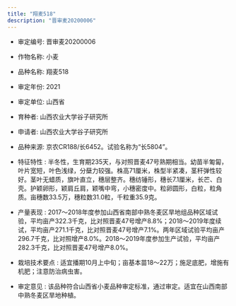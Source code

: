 ```yaml
---
title: "翔麦518"
description: "晋审麦20200006"
---
```

* 审定编号:  晋审麦20200006

*  作物名称:  小麦

*  品种名称:  翔麦518

*  审定年份:  2021

*  审定单位:  山西省

* 育种者:  山西农业大学谷子研究所

*  申请者:  山西农业大学谷子研究所

*  品种来源:  京农CR188/长6452。试验名称为“长5804”。

*  特征特性 : 
半冬性，生育期235天，与对照晋麦47号熟期相当。幼苗半匍匐，叶片宽短，叶色浅绿，分蘖力较强。株高71厘米，株型半紧凑，茎秆弹性较好。茎叶无蜡质，旗叶直立，穗层整齐。穗纺锤形，穗长7.1厘米，长芒、白壳。护颖卵形，颖肩丘肩，颖嘴中弯，小穗密度中。粒卵圆形，白粒，粒角质。亩穗数33.5万，穗粒数31.0粒，千粒重35.9克。
 
*  产量表现 : 
2017～2018年度参加山西省南部中熟冬麦区旱地组品种区域试验，平均亩产322.3千克，比对照晋麦47号增产8.8%；2018～2019年度续试，平均亩产271.1千克，比对照晋麦47号增产7.1%。两年区域试验平均亩产296.7千克，比对照增产8.0%。2018～2019年度参加生产试验，平均亩产282.3千克，比对照晋麦47号增产8.0%。

*  栽培技术要点 : 
适宜播期10月上中旬；亩基本苗18～22万；施足底肥，增施有机肥；注意防治病虫害。

*  审定意见 : 
该品种符合山西省小麦品种审定标准，通过审定。适宜在山西南部中熟冬麦区旱地种植。
